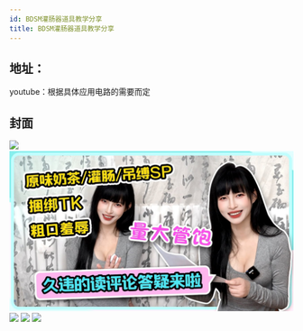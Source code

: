 ```yaml
---
id: BDSM灌肠器道具教学分享
title: BDSM灌肠器道具教学分享
---
```

## 地址：

youtube：根据具体应用电路的需要而定

## 封面

![](\wangzhuzi-zhihu\docs\wangzhuzi\houting\images\1\1.jpg)
![](\docs\wangzhuzi\houting\images\1\1.jpg)
![](\wangzhuzi\houting\images\1\1.jpg)
![](\houting\images\1\1.jpg)
![](\images\1\1.jpg)